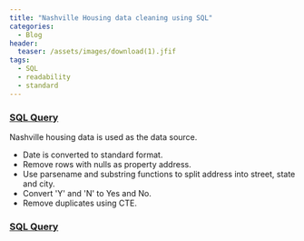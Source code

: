 ```yaml
---
title: "Nashville Housing data cleaning using SQL"
categories:
  - Blog
header:
  teaser: /assets/images/download(1).jfif
tags:
  - SQL
  - readability
  - standard
---
```



### [SQL Query](https://github.com/dev7150/DataCleaningSQL)


Nashville housing data is used as the data source.
- Date is converted to standard format.
- Remove rows with nulls as property address.
- Use parsename and substring functions to split address into street, state and city.
- Convert 'Y' and 'N' to Yes and No.
- Remove duplicates using CTE.



### [SQL Query](https://github.com/dev7150/DataCleaningSQL)





